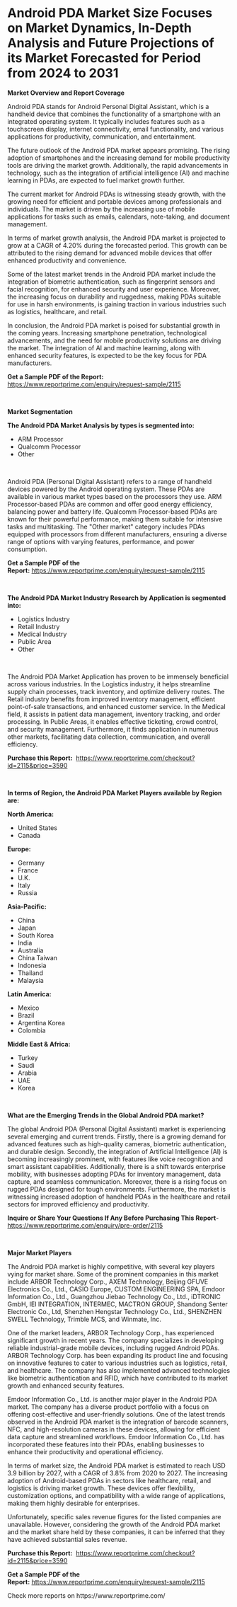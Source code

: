 <p><h1>Android PDA Market Size Focuses on Market Dynamics, In-Depth Analysis and Future Projections of its Market Forecasted for Period from 2024 to 2031</h1></p><p><strong>Market Overview and Report Coverage</strong></p>
<p><p>Android PDA stands for Android Personal Digital Assistant, which is a handheld device that combines the functionality of a smartphone with an integrated operating system. It typically includes features such as a touchscreen display, internet connectivity, email functionality, and various applications for productivity, communication, and entertainment.</p><p>The future outlook of the Android PDA market appears promising. The rising adoption of smartphones and the increasing demand for mobile productivity tools are driving the market growth. Additionally, the rapid advancements in technology, such as the integration of artificial intelligence (AI) and machine learning in PDAs, are expected to fuel market growth further.</p><p>The current market for Android PDAs is witnessing steady growth, with the growing need for efficient and portable devices among professionals and individuals. The market is driven by the increasing use of mobile applications for tasks such as emails, calendars, note-taking, and document management.</p><p>In terms of market growth analysis, the Android PDA market is projected to grow at a CAGR of 4.20% during the forecasted period. This growth can be attributed to the rising demand for advanced mobile devices that offer enhanced productivity and convenience.</p><p>Some of the latest market trends in the Android PDA market include the integration of biometric authentication, such as fingerprint sensors and facial recognition, for enhanced security and user experience. Moreover, the increasing focus on durability and ruggedness, making PDAs suitable for use in harsh environments, is gaining traction in various industries such as logistics, healthcare, and retail.</p><p>In conclusion, the Android PDA market is poised for substantial growth in the coming years. Increasing smartphone penetration, technological advancements, and the need for mobile productivity solutions are driving the market. The integration of AI and machine learning, along with enhanced security features, is expected to be the key focus for PDA manufacturers.</p></p>
<p><strong>Get a Sample PDF of the Report:</strong> <a href="https://www.reportprime.com/enquiry/request-sample/2115">https://www.reportprime.com/enquiry/request-sample/2115</a></p>
<p>&nbsp;</p>
<p><strong>Market Segmentation</strong></p>
<p><strong>The Android PDA Market Analysis by types is segmented into:</strong></p>
<p><ul><li>ARM Processor</li><li>Qualcomm Processor</li><li>Other</li></ul></p>
<p>&nbsp;</p>
<p><p>Android PDA (Personal Digital Assistant) refers to a range of handheld devices powered by the Android operating system. These PDAs are available in various market types based on the processors they use. ARM Processor-based PDAs are common and offer good energy efficiency, balancing power and battery life. Qualcomm Processor-based PDAs are known for their powerful performance, making them suitable for intensive tasks and multitasking. The "Other market" category includes PDAs equipped with processors from different manufacturers, ensuring a diverse range of options with varying features, performance, and power consumption.</p></p>
<p><strong>Get a Sample PDF of the Report:</strong>&nbsp;<a href="https://www.reportprime.com/enquiry/request-sample/2115">https://www.reportprime.com/enquiry/request-sample/2115</a></p>
<p>&nbsp;</p>
<p><strong>The Android PDA Market Industry Research by Application is segmented into:</strong></p>
<p><ul><li>Logistics Industry</li><li>Retail Industry</li><li>Medical Industry</li><li>Public Area</li><li>Other</li></ul></p>
<p>&nbsp;</p>
<p><p>The Android PDA Market Application has proven to be immensely beneficial across various industries. In the Logistics industry, it helps streamline supply chain processes, track inventory, and optimize delivery routes. The Retail industry benefits from improved inventory management, efficient point-of-sale transactions, and enhanced customer service. In the Medical field, it assists in patient data management, inventory tracking, and order processing. In Public Areas, it enables effective ticketing, crowd control, and security management. Furthermore, it finds application in numerous other markets, facilitating data collection, communication, and overall efficiency.</p></p>
<p><strong>Purchase this Report:</strong>&nbsp; <a href="https://www.reportprime.com/checkout?id=2115&price=3590">https://www.reportprime.com/checkout?id=2115&price=3590</a></p>
<p>&nbsp;</p>
<p><strong>In terms of Region, the Android PDA Market Players available by Region are:</strong></p>
<p>
    <p> <strong> North America: </strong>
        <ul>
            <li>United States</li>
            <li>Canada</li>
        </ul>
        </p> 
    <p> <strong> Europe: </strong>
        <ul>
            <li>Germany</li>
            <li>France</li>
            <li>U.K.</li>
            <li>Italy</li>
            <li>Russia</li>
        </ul>
        </p> 
    <p> <strong> Asia-Pacific: </strong>
        <ul>
            <li>China</li>
            <li>Japan</li>
            <li>South Korea</li>
            <li>India</li>
            <li>Australia</li>
            <li>China Taiwan</li>
            <li>Indonesia</li>
            <li>Thailand</li>
            <li>Malaysia</li>
        </ul>
        </p> 
    <p> <strong> Latin America: </strong>
        <ul>
            <li>Mexico</li>
            <li>Brazil</li>
            <li>Argentina Korea</li>
            <li>Colombia</li>
        </ul>
        </p> 
    <p> <strong> Middle East & Africa: </strong>
        <ul>
            <li>Turkey</li>
            <li>Saudi</li>
            <li>Arabia</li>
            <li>UAE</li>
            <li>Korea</li>
        </ul>
    </p>
    </p>
<p>&nbsp;</p>
<p><strong>What are the Emerging Trends in the Global Android PDA market?</strong></p>
<p><p>The global Android PDA (Personal Digital Assistant) market is experiencing several emerging and current trends. Firstly, there is a growing demand for advanced features such as high-quality cameras, biometric authentication, and durable design. Secondly, the integration of Artificial Intelligence (AI) is becoming increasingly prominent, with features like voice recognition and smart assistant capabilities. Additionally, there is a shift towards enterprise mobility, with businesses adopting PDAs for inventory management, data capture, and seamless communication. Moreover, there is a rising focus on rugged PDAs designed for tough environments. Furthermore, the market is witnessing increased adoption of handheld PDAs in the healthcare and retail sectors for improved efficiency and productivity.</p></p>
<p><strong>Inquire or Share Your Questions If Any Before Purchasing This Report</strong>- <a href="https://www.reportprime.com/enquiry/pre-order/2115">https://www.reportprime.com/enquiry/pre-order/2115</a></p>
<p>&nbsp;</p>
<p><strong>Major Market Players</strong></p>
<p><p>The Android PDA market is highly competitive, with several key players vying for market share. Some of the prominent companies in this market include ARBOR Technology Corp., AXEM Technology, Beijing GFUVE Electronics Co., Ltd., CASIO Europe, CUSTOM ENGINEERING SPA, Emdoor Information Co., Ltd., Guangzhou Jiebao Technology Co., Ltd., iDTRONIC GmbH, IEI INTEGRATION, INTERMEC, MACTRON GROUP, Shandong Senter Electronic Co., Ltd, Shenzhen Hengstar Technology Co., Ltd., SHENZHEN SWELL Technology, Trimble MCS, and Winmate, Inc.</p><p>One of the market leaders, ARBOR Technology Corp., has experienced significant growth in recent years. The company specializes in developing reliable industrial-grade mobile devices, including rugged Android PDAs. ARBOR Technology Corp. has been expanding its product line and focusing on innovative features to cater to various industries such as logistics, retail, and healthcare. The company has also implemented advanced technologies like biometric authentication and RFID, which have contributed to its market growth and enhanced security features.</p><p>Emdoor Information Co., Ltd. is another major player in the Android PDA market. The company has a diverse product portfolio with a focus on offering cost-effective and user-friendly solutions. One of the latest trends observed in the Android PDA market is the integration of barcode scanners, NFC, and high-resolution cameras in these devices, allowing for efficient data capture and streamlined workflows. Emdoor Information Co., Ltd. has incorporated these features into their PDAs, enabling businesses to enhance their productivity and operational efficiency.</p><p>In terms of market size, the Android PDA market is estimated to reach USD 3.9 billion by 2027, with a CAGR of 3.8% from 2020 to 2027. The increasing adoption of Android-based PDAs in sectors like healthcare, retail, and logistics is driving market growth. These devices offer flexibility, customization options, and compatibility with a wide range of applications, making them highly desirable for enterprises.</p><p>Unfortunately, specific sales revenue figures for the listed companies are unavailable. However, considering the growth of the Android PDA market and the market share held by these companies, it can be inferred that they have achieved substantial sales revenue.</p></p>
<p><strong>Purchase this Report:</strong>&nbsp;&nbsp;<a href="https://www.reportprime.com/checkout?id=2115&price=3590">https://www.reportprime.com/checkout?id=2115&price=3590</a></p>
<p></p>
<p><strong>Get a Sample PDF of the Report:</strong>&nbsp;<a href="https://www.reportprime.com/enquiry/request-sample/2115">https://www.reportprime.com/enquiry/request-sample/2115</a></p>
<p>Check more reports on https://www.reportprime.com/</p>